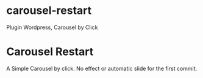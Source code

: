 # carousel-restart
Plugin Wordpress, Carousel by Click 

<h1>Carousel Restart</h1>
<p>A Simple Carousel by click. No effect or automatic slide for the first commit.</p>
